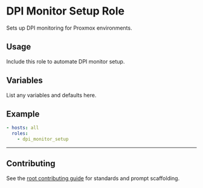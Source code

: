 # DPI Monitor Setup Role

Sets up DPI monitoring for Proxmox environments.

## Usage
Include this role to automate DPI monitor setup.

## Variables
List any variables and defaults here.

## Example
```yaml
- hosts: all
  roles:
    - dpi_monitor_setup
```

---

## Contributing
See the [root contributing guide](../../docs/contributing.md) for standards and prompt scaffolding.